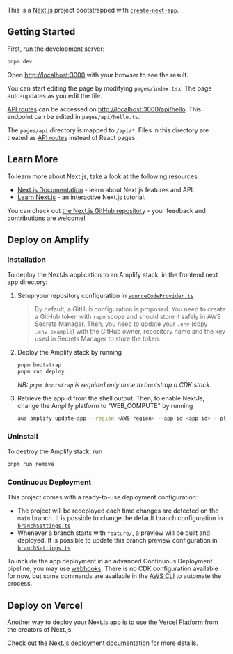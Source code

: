 This is a [Next.js](https://nextjs.org/) project bootstrapped with [`create-next-app`](https://github.com/vercel/next.js/tree/canary/packages/create-next-app).

## Getting Started

First, run the development server:

```bash
pnpm dev
```

Open [http://localhost:3000](http://localhost:3000) with your browser to see the result.

You can start editing the page by modifying `pages/index.tsx`. The page auto-updates as you edit the file.

[API routes](https://nextjs.org/docs/api-routes/introduction) can be accessed on [http://localhost:3000/api/hello](http://localhost:3000/api/hello). This endpoint can be edited in `pages/api/hello.ts`.

The `pages/api` directory is mapped to `/api/*`. Files in this directory are treated as [API routes](https://nextjs.org/docs/api-routes/introduction) instead of React pages.

## Learn More

To learn more about Next.js, take a look at the following resources:

- [Next.js Documentation](https://nextjs.org/docs) - learn about Next.js features and API.
- [Learn Next.js](https://nextjs.org/learn) - an interactive Next.js tutorial.

You can check out [the Next.js GitHub repository](https://github.com/vercel/next.js/) - your feedback and contributions are welcome!

## Deploy on Amplify

### Installation

To deploy the NextJs application to an Amplify stack, in the frontend next app directory:

1. Setup your repository configuration in [`sourceCodeProvider.ts`](./hosting/settings/sourceCodeProvider.ts)
   > By default, a GitHub configuration is proposed. You need to create a GitHub token with `repo` scope and should store it safely in AWS Secrets Manager. Then, you need to update your `.env` (copy `.env.example`) with the GitHub owner, repository name and the key used in Secrets Manager to store the token.

2. Deploy the Amplify stack by running

   ```sh
   pnpm bootstrap
   pnpm run deploy
   ```

   _NB: `pnpm bootstrap` is required only once to bootstrap a CDK stack._

3. Retrieve the app id from the shell output. Then, to enable NextJs, change the Amplify platform to "WEB_COMPUTE" by running

   ```sh
   aws amplify update-app --region <AWS region> --app-id <app id> --platform WEB_COMPUTE
   ```

### Uninstall

To destroy the Amplify stack, run

```sh
pnpm run remove
```

### Continuous Deployment

This project comes with a ready-to-use deployment configuration:

- The project will be redeployed each time changes are detected on the `main` branch.
  It is possible to change the default branch configuration in [`branchSettings.ts`](./hosting/settings/branchSettings.ts)
- Whenever a branch starts with `feature/`, a preview will be built and deployed.
  It is possible to update this branch preview configuration in [`branchSettings.ts`](./hosting/settings/branchSettings.ts)

To include the app deployment in an advanced Continuous Deployment pipeline, you may use [webhooks](https://docs.aws.amazon.com/amplify/latest/userguide/webhooks.html). There is no CDK configuration available for now, but some commands are available in the [AWS CLI](https://awscli.amazonaws.com/v2/documentation/api/latest/reference/amplify/create-webhook.html) to automate the process.

## Deploy on Vercel

Another way to deploy your Next.js app is to use the [Vercel Platform](https://vercel.com/new) from the creators of Next.js.

Check out the [Next.js deployment documentation](https://nextjs.org/docs/deployment) for more details.
